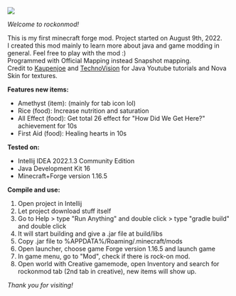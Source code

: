 ![](https://i.imgur.com/8XSvIUg.png)

*Welcome to rockonmod!*

This is my first minecraft forge mod. Project started on August 9th, 2022.\
I created this mod mainly to learn more about java and game modding in general. Feel free to play with the mod :)\
Programmed with Official Mapping instead Snapshot mapping.\
Credit to [Kaupenjoe](https://www.youtube.com/playlist?list=PLKGarocXCE1EMxeBvqsOWZVkYD_Vd_uwW) and [TechnoVision](https://www.youtube.com/c/TechnoVisionTV/playlists) for Java Youtube tutorials and Nova Skin for textures.

**Features new items:**
- Amethyst (item): (mainly for tab icon lol)
- Rice (food): Increase nutrition and saturation
- All Effect (food): Get total 26 effect for "How Did We Get Here?" achievement for 10s
- First Aid (food): Healing hearts in 10s

**Tested on:**
- Intellij IDEA 2022.1.3 Community Edition
- Java Development Kit 16
- Minecraft+Forge version 1.16.5

**Compile and use:**
1. Open project in Intellij
2. Let project download stuff itself
3. Go to Help > type "Run Anything" and double click > type "gradle build" and double click
4. It will start building and give a .jar file at build/libs
5. Copy .jar file to %APPDATA%/Roaming/.minecraft/mods
6. Open launcher, choose game Forge version 1.16.5 and launch game
7. In game menu, go to "Mod", check if there is rock-on mod.
8. Open world with Creative gamemode, open Inventory and search for rockonmod tab (2nd tab in creative), new items will show up.

*Thank you for visiting!*